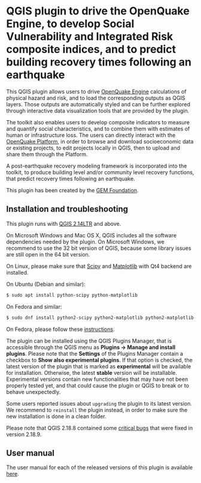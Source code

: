 # QGIS plugin to drive the OpenQuake Engine, to develop Social Vulnerability and Integrated Risk composite indices, and to predict building recovery times following an earthquake

This QGIS plugin allows users to drive [OpenQuake Engine](https://github.com/gem/oq-engine/)
calculations of physical hazard and risk, and to load the corresponding outputs
as QGIS layers. Those outputs are automatically styled and can be further explored
through interactive data visualization tools that are provided by the plugin.

The toolkit also enables users to develop composite indicators to
measure and quantify social characteristics, and to combine them with estimates of
human or infrastructure loss. The users can directly interact with the
[OpenQuake Platform](https://platform.openquake.org/), in order to
browse and download socioeconomic data or existing projects, to edit
projects locally in QGIS, then to upload and share them through the Platform.

A post-earthquake recovery modeling framework is incorporated into the toolkit,
to produce building level and/or community level recovery functions, that
predict recovery times following an earthquake.

This plugin has been created by the [GEM Foundation](http://www.globalquakemodel.org/gem/).


## Installation and troubleshooting

This plugin runs with [QGIS 2.14LTR](http://qgis.org/en/site/forusers/alldownloads.html)
and above.

On Microsoft Windows and Mac OS X, QGIS includes all the software dependencies needed by the plugin.
On Microsoft Windows, we recommend to use the 32 bit version of QGIS, because some library issues are
still open in the 64 bit version.

On Linux, please make sure that [Scipy](https://www.scipy.org/install.html) and
[Matplotlib](https://matplotlib.org/users/installing.html) with Qt4 backend are installed.

On Ubuntu (Debian and similar):

```bash
$ sudo apt install python-scipy python-matplotlib
```

On Fedora and similar:

```bash
$ sudo dnf install python2-scipy python2-matplotlib python2-matplotlib-qt4
```

On Fedora, please follow these [instructions](https://copr.fedorainfracloud.org/coprs/dani/QGIS-latest-stable/).

The plugin can be installed using the QGIS Plugins Manager, that is accessible through the
QGIS menu as **Plugins -> Manage and install plugins**. Please note that the **Settings** of
the Plugins Manager contain a checkbox to **Show also experimental plugins**. If that option
is checked, the latest version of the plugin that is marked as **experimental**
will be available for installation. Otherwise, the latest **stable** version
will be installable. Experimental versions contain new functionalities that may
have not been properly tested yet, and that could cause the plugin or QGIS to
break or to behave unexpectedly.

Some users reported issues about `upgrading` the plugin to its latest version.
We recommend to `reinstall` the plugin instead, in order to make sure the new installation is
done in a clean folder.

Please note that QGIS 2.18.8 contained some
[critical bugs](http://www.mail-archive.com/qgis-user@lists.osgeo.org/msg37309.html)
that were fixed in version 2.18.9.


## User manual

The user manual for each of the released versions of this plugin is available
[here](http://docs.openquake.org/oq-irmt-qgis/).
